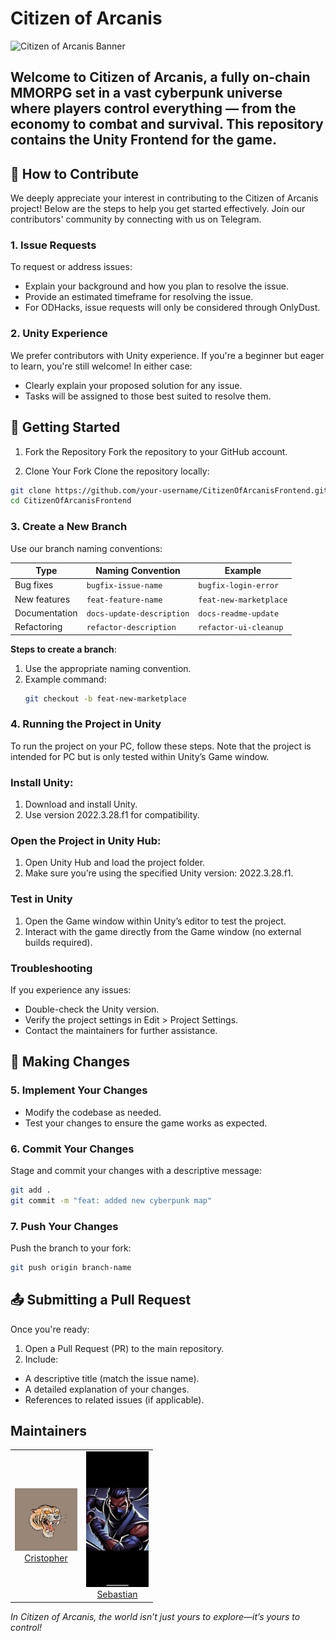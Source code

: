 # Citizen of Arcanis 

![Citizen of Arcanis Banner](https://drive.google.com/uc?export=view&id=1cdj5-PQYFpt1LNz9va0Bdug3B1OhRs0b)

Welcome to **Citizen of Arcanis**, a fully on-chain MMORPG set in a vast cyberpunk universe where players control everything — from the economy to combat and survival. This repository contains the Unity Frontend for the game.
---

## 🌟 How to Contribute
We deeply appreciate your interest in contributing to the Citizen of Arcanis project! Below are the steps to help you get started effectively. Join our contributors' community by connecting with us on Telegram.

### 1. Issue Requests
To request or address issues:

- Explain your background and how you plan to resolve the issue.
- Provide an estimated timeframe for resolving the issue.
- For ODHacks, issue requests will only be considered through OnlyDust.

### 2. **Unity Experience**
We prefer contributors with Unity experience. If you're a beginner but eager to learn, you're still welcome! In either case:

- Clearly explain your proposed solution for any issue.
- Tasks will be assigned to those best suited to resolve them.


## 🔧 Getting Started

1. Fork the Repository
Fork the repository to your GitHub account.

2. Clone Your Fork
Clone the repository locally:
```bash
git clone https://github.com/your-username/CitizenOfArcanisFrontend.git
cd CitizenOfArcanisFrontend
   ```
### 3. Create a New Branch
Use our branch naming conventions:

| **Type**         | **Naming Convention**      | **Example**            |
|-------------------|----------------------------|------------------------|
| Bug fixes         | `bugfix-issue-name`        | `bugfix-login-error`   |
| New features      | `feat-feature-name`        | `feat-new-marketplace` |
| Documentation     | `docs-update-description`  | `docs-readme-update`   |
| Refactoring       | `refactor-description`     | `refactor-ui-cleanup`  |

**Steps to create a branch**:
1. Use the appropriate naming convention.
2. Example command:
   ```bash
   git checkout -b feat-new-marketplace
    ```

### 4. Running the Project in Unity
To run the project on your PC, follow these steps. Note that the project is intended for PC but is only tested within Unity’s Game window.

### **Install Unity**:
1. Download and install Unity.
2. Use version 2022.3.28.f1 for compatibility.
### **Open the Project in Unity Hub**:
1. Open Unity Hub and load the project folder.
2. Make sure you’re using the specified Unity version: 2022.3.28.f1.
### **Test in Unity**
1. Open the Game window within Unity’s editor to test the project.
2. Interact with the game directly from the Game window (no external builds required).
### **Troubleshooting**
If you experience any issues:

- Double-check the Unity version.
- Verify the project settings in Edit > Project Settings.
- Contact the maintainers for further assistance.

## 🔄 Making Changes

### 5. Implement Your Changes
- Modify the codebase as needed.
- Test your changes to ensure the game works as expected.
### 6. Commit Your Changes
Stage and commit your changes with a descriptive message:
  ```bash
  git add .
  git commit -m "feat: added new cyberpunk map"
```
### 7. Push Your Changes
Push the branch to your fork:
```bash
git push origin branch-name
```
## 📤 Submitting a Pull Request
Once you're ready:
1. Open a Pull Request (PR) to the main repository.
2. Include: 
 - A descriptive title (match the issue name).
 - A detailed explanation of your changes.
 - References to related issues (if applicable).
## Maintainers
<table>
  <tr>
    <td align="center">
      <img src="Maintainers/photo_2024-07-24_18-49-55.jpg" width="100px;" alt="Maintainer: Cristopher"/>
      <br />
      <a href="https://t.me/CristopherAguilar">Cristopher</a>
      <br />
    </td>
    <td align="center">
      <img src="Maintainers/WhatsApp Image 2024-11-18 at 14.21.42.jpeg" width="100px;" alt="Maintainer:Sebastian"/>
      <br />
      <a href="https://t.me/sebas_G11">Sebastian</a>
      <br />
    </td>
  </tr>
</table>

*In Citizen of Arcanis, the world isn’t just yours to explore—it’s yours to control!*
